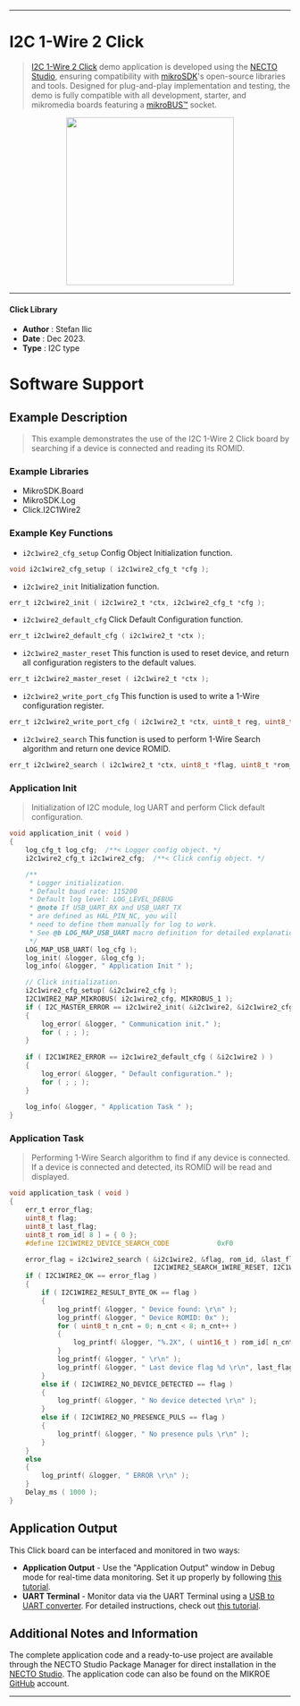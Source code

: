 
---
# I2C 1-Wire 2  Click

> [I2C 1-Wire 2  Click](https://www.mikroe.com/?pid_product=MIKROE-6058) demo application is developed using
the [NECTO Studio](https://www.mikroe.com/necto), ensuring compatibility with [mikroSDK](https://www.mikroe.com/mikrosdk)'s
open-source libraries and tools. Designed for plug-and-play implementation and testing, the demo is fully compatible with
all development, starter, and mikromedia boards featuring a [mikroBUS&trade;](https://www.mikroe.com/mikrobus) socket.

<p align="center">
  <img src="https://www.mikroe.com/?pid_product=MIKROE-6058&image=1" height=300px>
</p>

---

#### Click Library

- **Author**        : Stefan Ilic
- **Date**          : Dec 2023.
- **Type**          : I2C type

# Software Support

## Example Description

> This example demonstrates the use of the I2C 1-Wire 2 Click board
  by searching if a device is connected and reading its ROMID.

### Example Libraries

- MikroSDK.Board
- MikroSDK.Log
- Click.I2C1Wire2

### Example Key Functions

- `i2c1wire2_cfg_setup` Config Object Initialization function.
```c
void i2c1wire2_cfg_setup ( i2c1wire2_cfg_t *cfg );
```

- `i2c1wire2_init` Initialization function.
```c
err_t i2c1wire2_init ( i2c1wire2_t *ctx, i2c1wire2_cfg_t *cfg );
```

- `i2c1wire2_default_cfg` Click Default Configuration function.
```c
err_t i2c1wire2_default_cfg ( i2c1wire2_t *ctx );
```

- `i2c1wire2_master_reset` This function is used to reset device, and return all configuration registers to the default values.
```c
err_t i2c1wire2_master_reset ( i2c1wire2_t *ctx );
```

- `i2c1wire2_write_port_cfg` This function is used to write a 1-Wire configuration register.
```c
err_t i2c1wire2_write_port_cfg ( i2c1wire2_t *ctx, uint8_t reg, uint8_t *data_in );
```

- `i2c1wire2_search` This function is used to perform 1-Wire Search algorithm and return one device ROMID.
```c
err_t i2c1wire2_search ( i2c1wire2_t *ctx, uint8_t *flag, uint8_t *rom_id, uint8_t *last_flag, uint8_t param_data, uint8_t command_code );
```

### Application Init

> Initialization of I2C module, log UART and perform Click default configuration.

```c
void application_init ( void ) 
{
    log_cfg_t log_cfg;  /**< Logger config object. */
    i2c1wire2_cfg_t i2c1wire2_cfg;  /**< Click config object. */

    /** 
     * Logger initialization.
     * Default baud rate: 115200
     * Default log level: LOG_LEVEL_DEBUG
     * @note If USB_UART_RX and USB_UART_TX 
     * are defined as HAL_PIN_NC, you will 
     * need to define them manually for log to work. 
     * See @b LOG_MAP_USB_UART macro definition for detailed explanation.
     */
    LOG_MAP_USB_UART( log_cfg );
    log_init( &logger, &log_cfg );
    log_info( &logger, " Application Init " );

    // Click initialization.
    i2c1wire2_cfg_setup( &i2c1wire2_cfg );
    I2C1WIRE2_MAP_MIKROBUS( i2c1wire2_cfg, MIKROBUS_1 );
    if ( I2C_MASTER_ERROR == i2c1wire2_init( &i2c1wire2, &i2c1wire2_cfg ) ) 
    {
        log_error( &logger, " Communication init." );
        for ( ; ; );
    }
    
    if ( I2C1WIRE2_ERROR == i2c1wire2_default_cfg ( &i2c1wire2 ) )
    {
        log_error( &logger, " Default configuration." );
        for ( ; ; );
    }
    
    log_info( &logger, " Application Task " );
}
```

### Application Task

> Performing 1-Wire Search algorithm to find if any device is connected.
 If a device is connected and detected, its ROMID will be read and displayed.

```c
void application_task ( void ) 
{
    err_t error_flag;
    uint8_t flag;
    uint8_t last_flag;
    uint8_t rom_id[ 8 ] = { 0 };
    #define I2C1WIRE2_DEVICE_SEARCH_CODE            0xF0

    error_flag = i2c1wire2_search ( &i2c1wire2, &flag, rom_id, &last_flag, I2C1WIRE2_SEARCH_RESET | 
                                    I2C1WIRE2_SEARCH_1WIRE_RESET, I2C1WIRE2_DEVICE_SEARCH_CODE );
    if ( I2C1WIRE2_OK == error_flag )
    {   
        if ( I2C1WIRE2_RESULT_BYTE_OK == flag )
        {
            log_printf( &logger, " Device found: \r\n" );
            log_printf( &logger, " Device ROMID: 0x" );
            for ( uint8_t n_cnt = 0; n_cnt < 8; n_cnt++ )
            {
                log_printf( &logger, "%.2X", ( uint16_t ) rom_id[ n_cnt ] );
            }
            log_printf( &logger, " \r\n" );
            log_printf( &logger, " Last device flag %d \r\n", last_flag );
        }
        else if ( I2C1WIRE2_NO_DEVICE_DETECTED == flag )
        {
            log_printf( &logger, " No device detected \r\n" );
        }
        else if ( I2C1WIRE2_NO_PRESENCE_PULS == flag )
        {
            log_printf( &logger, " No presence puls \r\n" );
        }
    }
    else 
    {
        log_printf( &logger, " ERROR \r\n" );
    }
    Delay_ms ( 1000 );
}
```

## Application Output

This Click board can be interfaced and monitored in two ways:
- **Application Output** - Use the "Application Output" window in Debug mode for real-time data monitoring.
Set it up properly by following [this tutorial](https://www.youtube.com/watch?v=ta5yyk1Woy4).
- **UART Terminal** - Monitor data via the UART Terminal using
a [USB to UART converter](https://www.mikroe.com/click/interface/usb?interface*=uart,uart). For detailed instructions,
check out [this tutorial](https://help.mikroe.com/necto/v2/Getting%20Started/Tools/UARTTerminalTool).

## Additional Notes and Information

The complete application code and a ready-to-use project are available through the NECTO Studio Package Manager for 
direct installation in the [NECTO Studio](https://www.mikroe.com/necto). The application code can also be found on
the MIKROE [GitHub](https://github.com/MikroElektronika/mikrosdk_click_v2) account.

---
